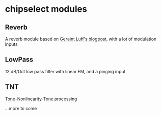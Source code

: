 # chipselect modules

## Reverb
A reverb module based on [Geraint Luff's blogpost](https://signalsmith-audio.co.uk/writing/2021/lets-write-a-reverb/), with a lot of modulation inputs

## LowPass
12 dB/Oct low pass filter with linear FM, and a pinging input

## TNT
Tone-Nonlinearity-Tone processing

...more to come
